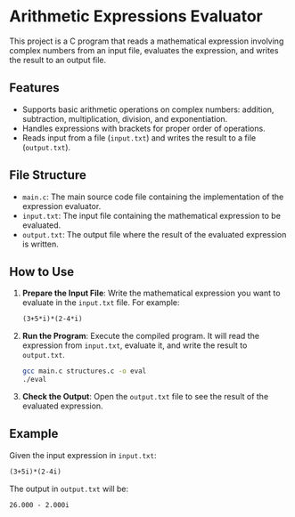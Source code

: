 # Arithmetic Expressions Evaluator

This project is a C program that reads a mathematical expression involving complex numbers from an input file, evaluates the expression, and writes the result to an output file.

## Features

- Supports basic arithmetic operations on complex numbers: addition, subtraction, multiplication, division, and exponentiation.
- Handles expressions with brackets for proper order of operations.
- Reads input from a file (`input.txt`) and writes the result to a file (`output.txt`).

## File Structure

- `main.c`: The main source code file containing the implementation of the expression evaluator.
- `input.txt`: The input file containing the mathematical expression to be evaluated.
- `output.txt`: The output file where the result of the evaluated expression is written.

## How to Use

1. **Prepare the Input File**: Write the mathematical expression you want to evaluate in the `input.txt` file. For example:
    ```txt
    (3+5*i)*(2-4*i)
    ```

2. **Run the Program**: Execute the compiled program. It will read the expression from `input.txt`, evaluate it, and write the result to `output.txt`.
    ```sh
    gcc main.c structures.c -o eval
    ./eval
    ```

3. **Check the Output**: Open the `output.txt` file to see the result of the evaluated expression.

## Example

Given the input expression in `input.txt`:
```txt
(3+5i)*(2-4i)
```

The output in `output.txt` will be:
```txt
26.000 - 2.000i
```
